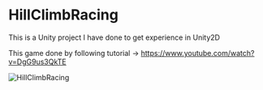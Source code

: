 # HillClimbRacing

This is a Unity project I have done to get experience in Unity2D

This game done by following tutorial -> https://www.youtube.com/watch?v=DgG9us3QkTE

![HillClimbRacing](https://user-images.githubusercontent.com/41302444/102909902-b6eb9480-448a-11eb-829b-ff9f3c20bbb7.gif)
